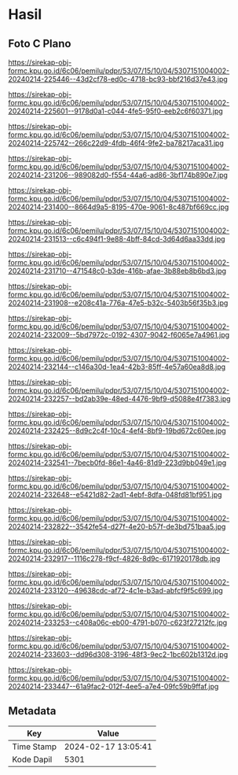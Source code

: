 # Hasil

## Foto C Plano

https://sirekap-obj-formc.kpu.go.id/6c06/pemilu/pdpr/53/07/15/10/04/5307151004002-20240214-225446--43d2cf78-ed0c-4718-bc93-bbf216d37e43.jpg

https://sirekap-obj-formc.kpu.go.id/6c06/pemilu/pdpr/53/07/15/10/04/5307151004002-20240214-225601--9178d0a1-c044-4fe5-95f0-eeb2c6f60371.jpg

https://sirekap-obj-formc.kpu.go.id/6c06/pemilu/pdpr/53/07/15/10/04/5307151004002-20240214-225742--266c22d9-4fdb-46f4-9fe2-ba78217aca31.jpg

https://sirekap-obj-formc.kpu.go.id/6c06/pemilu/pdpr/53/07/15/10/04/5307151004002-20240214-231206--989082d0-f554-44a6-ad86-3bf174b890e7.jpg

https://sirekap-obj-formc.kpu.go.id/6c06/pemilu/pdpr/53/07/15/10/04/5307151004002-20240214-231400--8664d9a5-8195-470e-9061-8c487bf669cc.jpg

https://sirekap-obj-formc.kpu.go.id/6c06/pemilu/pdpr/53/07/15/10/04/5307151004002-20240214-231513--c6c494f1-9e88-4bff-84cd-3d64d6aa33dd.jpg

https://sirekap-obj-formc.kpu.go.id/6c06/pemilu/pdpr/53/07/15/10/04/5307151004002-20240214-231710--471548c0-b3de-416b-afae-3b88eb8b6bd3.jpg

https://sirekap-obj-formc.kpu.go.id/6c06/pemilu/pdpr/53/07/15/10/04/5307151004002-20240214-231908--e208c41a-776a-47e5-b32c-5403b56f35b3.jpg

https://sirekap-obj-formc.kpu.go.id/6c06/pemilu/pdpr/53/07/15/10/04/5307151004002-20240214-232009--5bd7972c-0192-4307-9042-f6065e7a4961.jpg

https://sirekap-obj-formc.kpu.go.id/6c06/pemilu/pdpr/53/07/15/10/04/5307151004002-20240214-232144--c146a30d-1ea4-42b3-85ff-4e57a60ea8d8.jpg

https://sirekap-obj-formc.kpu.go.id/6c06/pemilu/pdpr/53/07/15/10/04/5307151004002-20240214-232257--bd2ab39e-48ed-4476-9bf9-d5088e4f7383.jpg

https://sirekap-obj-formc.kpu.go.id/6c06/pemilu/pdpr/53/07/15/10/04/5307151004002-20240214-232425--8d9c2c4f-10c4-4ef4-8bf9-19bd672c60ee.jpg

https://sirekap-obj-formc.kpu.go.id/6c06/pemilu/pdpr/53/07/15/10/04/5307151004002-20240214-232541--7becb0fd-86e1-4a46-81d9-223d9bb049e1.jpg

https://sirekap-obj-formc.kpu.go.id/6c06/pemilu/pdpr/53/07/15/10/04/5307151004002-20240214-232648--e5421d82-2ad1-4ebf-8dfa-048fd81bf951.jpg

https://sirekap-obj-formc.kpu.go.id/6c06/pemilu/pdpr/53/07/15/10/04/5307151004002-20240214-232822--3542fe54-d27f-4e20-b57f-de3bd751baa5.jpg

https://sirekap-obj-formc.kpu.go.id/6c06/pemilu/pdpr/53/07/15/10/04/5307151004002-20240214-232917--1116c278-f9cf-4826-8d9c-6171920178db.jpg

https://sirekap-obj-formc.kpu.go.id/6c06/pemilu/pdpr/53/07/15/10/04/5307151004002-20240214-233120--49638cdc-af72-4c1e-b3ad-abfcf9f5c699.jpg

https://sirekap-obj-formc.kpu.go.id/6c06/pemilu/pdpr/53/07/15/10/04/5307151004002-20240214-233253--c408a06c-eb00-4791-b070-c623f27212fc.jpg

https://sirekap-obj-formc.kpu.go.id/6c06/pemilu/pdpr/53/07/15/10/04/5307151004002-20240214-233603--dd96d308-3196-48f3-9ec2-1bc602b1312d.jpg

https://sirekap-obj-formc.kpu.go.id/6c06/pemilu/pdpr/53/07/15/10/04/5307151004002-20240214-233447--61a9fac2-012f-4ee5-a7e4-09fc59b9ffaf.jpg


## Metadata

| Key        | Value               |
| ---------- | ------------------- |
| Time Stamp | 2024-02-17 13:05:41 |
| Kode Dapil | 5301                |



